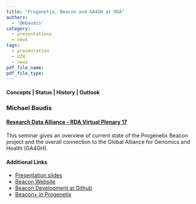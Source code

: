 ```yaml
---
title: "Progenetix, Beacon and GA4GH at RDA"
authors:
  - '@mbaudis'
category:
  - presentations
  - news
tags:
  - presentation
  - UZH
  - news
pdf_file_name:
pdf_file_type:
---
```


#### Concepts | Status | History | Outlook
### Michael Baudis
#### [Research Data Alliance - RDA Virtual Plenary 17](https://rda-idcc.junolive.co/RDAVP17)

This seminar gives an overview of current state of the Progenetix Beacon project
and the overall connection to the Global Alliance for Genomics and Health (GA4GH).

<!--more-->


#### Additional Links

* [Presentation slides](http://info.baudisgroup.org/pdf/2021-04-20___Michael-Baudis__ELIXIR-Beacon__RDA.pdf)
* [Beacon Website](http://beacon-project.io)
* [Beacon Development at Github](https://github.com/ga4gh-beacon)
* [Beacon+ in Progenetix](https://progenetix.org/beaconplus-instances/beaconplus/)
